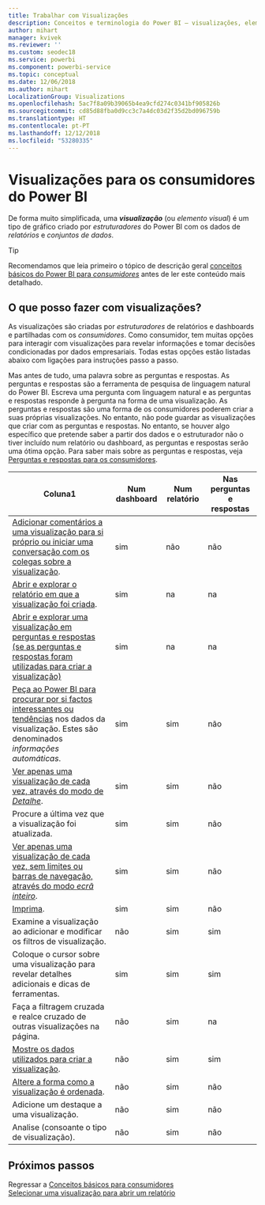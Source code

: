 ```yaml
---
title: Trabalhar com Visualizações
description: Conceitos e terminologia do Power BI – visualizações, elementos visuais. O que é uma visualização, um elemento visual do Power BI.
author: mihart
manager: kvivek
ms.reviewer: ''
ms.custom: seodec18
ms.service: powerbi
ms.component: powerbi-service
ms.topic: conceptual
ms.date: 12/06/2018
ms.author: mihart
LocalizationGroup: Visualizations
ms.openlocfilehash: 5ac7f8a09b39065b4ea9cfd274c0341bf905826b
ms.sourcegitcommit: cd85d88fba0d9cc3c7a4dc03d2f35d2bd096759b
ms.translationtype: HT
ms.contentlocale: pt-PT
ms.lasthandoff: 12/12/2018
ms.locfileid: "53280335"
---
```

# <a name="visualizations-for-power-bi-consumers"></a>Visualizações para os **consumidores** do Power BI

De forma muito simplificada, uma ***visualização*** (ou *elemento visual*) é um tipo de gráfico criado por *estruturadores* do Power BI com os dados de *relatórios* e *conjuntos de dados*. 

> [!TIP]
> Recomendamos que leia primeiro o tópico de descrição geral [conceitos básicos do Power BI para *consumidores*](end-user-basic-concepts.md) antes de ler este conteúdo mais detalhado.

## <a name="what-can-i-do-with-visualizations"></a>O que posso fazer com visualizações?

As visualizações são criadas por *estruturadores* de relatórios e dashboards e partilhadas com os *consumidores*. Como consumidor, tem muitas opções para interagir com visualizações para revelar informações e tomar decisões condicionadas por dados empresariais. Todas estas opções estão listadas abaixo com ligações para instruções passo a passo.

Mas antes de tudo, uma palavra sobre as perguntas e respostas. As perguntas e respostas são a ferramenta de pesquisa de linguagem natural do Power BI. Escreva uma pergunta com linguagem natural e as perguntas e respostas responde à pergunta na forma de uma visualização. As perguntas e respostas são uma forma de os consumidores poderem criar a suas próprias visualizações. No entanto, não pode guardar as visualizações que criar com as perguntas e respostas. No entanto, se houver algo específico que pretende saber a partir dos dados e o estruturador não o tiver incluído num relatório ou dashboard, as perguntas e respostas serão uma ótima opção. Para saber mais sobre as perguntas e respostas, veja [Perguntas e respostas para os consumidores](end-user-q-and-a.md).



|Coluna1  |Num dashboard  |Num relatório  | Nas perguntas e respostas
|---------|---------|---------|--------|
|[Adicionar comentários a uma visualização para si próprio ou iniciar uma conversação com os colegas sobre a visualização](end-user-comment.md).     |  sim       |   não      |  não  |
|[Abrir e explorar o relatório em que a visualização foi criada](end-user-tiles.md).     |    sim     |   na      |  na |
|[Abrir e explorar uma visualização em perguntas e respostas (se as perguntas e respostas foram utilizadas para criar a visualização)](end-user-q-and-a.md)     |   sim      |   na      |  na  |
|[Peça ao Power BI para procurar por si factos interessantes ou tendências](end-user-insights.md) nos dados da visualização.  Estes são denominados *informações automáticas*.     |    sim     |   sim      | não   |
|[Ver apenas uma visualização de cada vez, através do modo de *Detalhe*](end-user-focus.md).     | sim        |   sim      | não  |
|Procure a última vez que a visualização foi atualizada.     |  sim       |    sim     | não  |
|[Ver apenas uma visualização de cada vez, sem limites ou barras de navegação, através do modo *ecrã inteiro*](end-user-focus.md).     |   sim      |  sim       | não  |
|[Imprima](end-user-print.md).     |  sim       |   sim      | não  |
|Examine a visualização ao adicionar e modificar os filtros de visualização.     |    não     |   sim      | sim  |
|Coloque o cursor sobre uma visualização para revelar detalhes adicionais e dicas de ferramentas.     |    sim     |   sim      | sim  |
|Faça a filtragem cruzada e realce cruzado de outras visualizações na página.     |   não      |   sim      | na  |
|[Mostre os dados utilizados para criar a visualização](end-user-show-data.md).     |  não       |   sim      | sim  |
| [Altere a forma como a visualização é ordenada](end-user-search-sort.md). | não  | sim  | não  |
| Adicione um destaque a uma visualização. | não  | sim  |  não |
| Analise (consoante o tipo de visualização). | não  | sim  | não  |

## <a name="next-steps"></a>Próximos passos
Regressar a [Conceitos básicos para consumidores](end-user-basic-concepts.md)    
[Selecionar uma visualização para abrir um relatório](end-user-report-open.md)